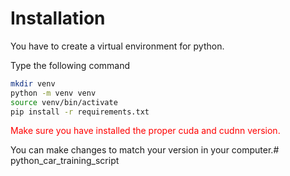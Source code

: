 # Installation

You have to create a virtual environment for python.

Type the following command

```bash
mkdir venv
python -m venv venv
source venv/bin/activate
pip install -r requirements.txt
```



<font color=#FF0000>Make sure you have installed the proper cuda and cudnn version.</font>

You can make changes to match your version in your computer.# python_car_training_script

